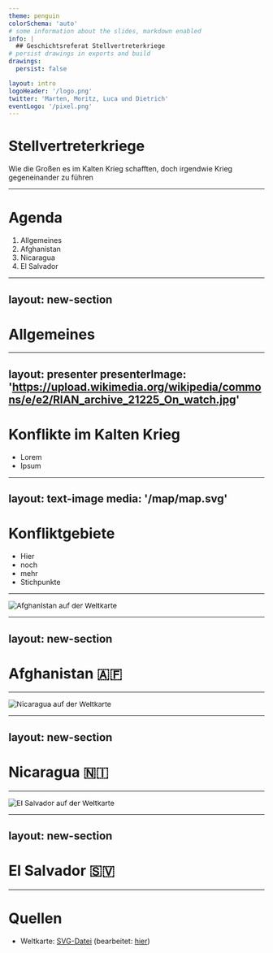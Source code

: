 ```yaml
---
theme: penguin
colorSchema: 'auto'
# some information about the slides, markdown enabled
info: |
  ## Geschichtsreferat Stellvertreterkriege
# persist drawings in exports and build
drawings:
  persist: false

layout: intro
logoHeader: '/logo.png'
twitter: 'Marten, Moritz, Luca und Dietrich'
eventLogo: '/pixel.png'
---
```


# Stellvertreterkriege

Wie die Großen es im Kalten Krieg schafften, doch irgendwie Krieg gegeneinander zu führen


<!--
The last comment block of each slide will be treated as slide notes. It will be visible and editable in Presenter Mode along with the slide. [Read more in the docs](https://sli.dev/guide/syntax.html#notes)
-->

---

# Agenda

1. Allgemeines
2. Afghanistan
3. Nicaragua
4. El Salvador

---
layout: new-section
---

# Allgemeines

---
layout: presenter
presenterImage: 'https://upload.wikimedia.org/wikipedia/commons/e/e2/RIAN_archive_21225_On_watch.jpg'
---

# Konflikte im Kalten Krieg

- Lorem
- Ipsum


<!--Hier allgemeine Informationen-->

---
layout: text-image
media: '/map/map.svg'
---
# Konfliktgebiete

- Hier
- noch
- mehr
- Stichpunkte

---


<v-click>
 <img alt="Afghanistan auf der Weltkarte" src="/map/map-afghanistan.png" class="map-zoom" />
</v-click>
<!--Switch zu Afghanistan via map-->

<style>
  /* Styling der Kartenanimation */
  .map-zoom {
    animation: zoom-in 4s ease-in;
    animation-fill-mode: forwards;
  }
  @keyframes zoom-in {
  0% {
    transform: scale(1, 1);
  }
  50% {
    transform: scale(1.6, 1.6) translate(-7.5%, 8%);
  }
  100% {
    transform: scale(2.2, 2.2) translate(-15%, 16%);
  }
}
</style>
---
layout: new-section
---

# Afghanistan 🇦🇫

---

<v-click>
 <img alt="Nicaragua auf der Weltkarte" src="/map/map-nicaragua.png" class="map-zoom" />
</v-click>
<!--Switch zu Nicaragua via map-->

<style>
  /* Styling der Kartenanimation */
  .map-zoom {
    animation: zoom-in 4s ease-in;
    animation-fill-mode: forwards;
  }
  @keyframes zoom-in {
  0% {
    transform: scale(1, 1);
  }
  50% {
    transform: scale(1.8, 1.8) translate(12%, 5%);
  }
  100% {
    transform: scale(3.2, 3.2) translate(24%, 10%);
  }
}
</style>


---
layout: new-section
---

# Nicaragua 🇳🇮

---

<v-click>
 <img alt="El Salvador auf der Weltkarte" src="/map/map-el-salvador.png" class="map-zoom" />
</v-click>
<!--Switch zu El Salvador via map-->

<style>
  /* Styling der Kartenanimation */
  .map-zoom {
    animation: zoom-in 4s ease-in;
    animation-fill-mode: forwards;
  }
  @keyframes zoom-in {
  0% {
    transform: scale(1, 1);
  }
  50% {
    transform: scale(2.1, 2.1) translate(12%, 5%);
  }
  100% {
    transform: scale(3.8, 3.8) translate(27%, 10%);
  }
}
</style>

---
layout: new-section
---

# El Salvador 🇸🇻


---

# Quellen

- Weltkarte: [SVG-Datei](https://commons.wikimedia.org/wiki/File:AASM_operators.svg) (bearbeitet: [hier](/map/map.svg))